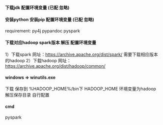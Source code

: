 #### 下载jdk 配置环境变量 (已配 忽略)
#### 安装python 安装pip 配置环境变量 (已配 忽略)
requirement: py4j pypandoc pyspark
#### 下载对应hadoop spark版本 解压 配置环境变量
1）下载spark
网址：https://archive.apache.org/dist/spark/
需要下载相应版本的hadoop
2）下载hadoop
网址：https://archive.apache.org/dist/hadoop/common/

#### windows => winutils.exe
下载 保存到 %HADOOP_HOME%/bin下 HADOOP_HOME 环境变量为hadoop解压保存目录 自行配置

#### cmd
pyspark
